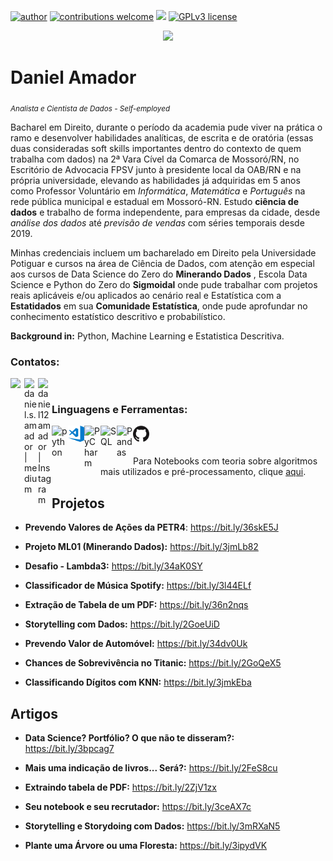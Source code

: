 [![author](https://img.shields.io/badge/author-daniel-purple.svg)](https://www.linkedin.com/in/daniel-sousa-amador) [![contributions welcome](https://img.shields.io/badge/contributions-welcome-darkblue.svg?style=flat)](https://github.com/danielamador12) [![](https://img.shields.io/badge/python-3.6+-yellow.svg)](https://www.python.org/downloads/release/python-365/) [![GPLv3 license](https://img.shields.io/badge/License-GPLv3-green.svg)](http://perso.crans.org/besson/LICENSE.html)

<p align="center">
  <img src="https://github.com/danielamador12/Portfolio/blob/master/github.png" >
</p>

# Daniel Amador
<sub>*Analista e Cientista de Dados - Self-employed*</sub>

Bacharel em Direito, durante o período da academia pude viver na prática o ramo e desenvolver habilidades analíticas, de escrita e de oratória (essas duas consideradas soft skills importantes dentro do contexto de quem trabalha com dados) na 2ª Vara Cível da Comarca de Mossoró/RN, no Escritório de Advocacia FPSV junto à presidente local da OAB/RN e na própria universidade, elevando as habilidades já adquiridas em 5 anos como Professor Voluntário em *Informática*, *Matemática* e *Português* na rede pública municipal e estadual em Mossoró-RN. Estudo **ciência de dados** e trabalho de forma independente, para empresas da cidade, desde *análise dos dados* até *previsão de vendas* com séries temporais desde 2019.

Minhas credenciais incluem um bacharelado em Direito pela Universidade Potiguar e cursos na área de Ciência de Dados, com atenção em especial aos cursos de Data Science do Zero do **Minerando Dados** , Escola Data Science e Python do Zero do **Sigmoidal** onde pude trabalhar com projetos reais aplicáveis e/ou aplicados ao cenário real e Estatística com a **Estatidados** em sua **Comunidade Estatística**, onde pude aprofundar no conhecimento estatístico descritivo e probabilístico.

**Background in:** Python, Machine Learning e Estatistica Descritiva.

### Contatos:

[<img align="left"  width="22px" src="https://cdn.jsdelivr.net/npm/simple-icons@3.4.0/icons/linkedin.svg" />](https://www.linkedin.com/in/daniel-sousa-amador)

[<img align="left" alt="daniel.s.amador | medium" width="22px" src="https://cdn.jsdelivr.net/npm/simple-icons@3.4.0/icons/medium.svg" />](https://medium.com/@daniel.s.amador)

[<img align="left" alt="daniel12amador | Instagram" width="22px" src="https://cdn.jsdelivr.net/npm/simple-icons@v3/icons/instagram.svg" />](https://www.instagram.com/daniel12amador/)

<br />


### Linguagens e Ferramentas:

<img align="left" alt="python" width="26px" src="https://cdn.jsdelivr.net/npm/simple-icons@3.4.0/icons/python.svg" />

<img align="left" alt="visual studio code" width="26px" src="https://raw.githubusercontent.com/github/explore/80688e429a7d4ef2fca1e82350fe8e3517d3494d/topics/visual-studio-code/visual-studio-code.png" />

<img align="left" alt="PyCharm" width="26px" src="https://dashboard.snapcraft.io/site_media/appmedia/2017/11/PyCharmCore256.png" />

<img align="left" alt="SQL" width="26px" src="https://cdn.jsdelivr.net/npm/simple-icons@3.4.0/icons/postgresql.svg" />

<img align="left" alt="Pandas" width="26px" src="https://cdn.jsdelivr.net/npm/simple-icons@3.4.0/icons/pandas.svg" />

<img align="left" alt="GitHub" width="26px" src="https://raw.githubusercontent.com/github/explore/78df643247d429f6cc873026c0622819ad797942/topics/github/github.png" />


<br />
<br />


Para Notebooks com teoria sobre algoritmos mais utilizados e pré-processamento, clique [aqui](https://github.com/danielamador12/Portfolio/blob/master/Te%C3%B3ricos.md).

## Projetos

  * **Prevendo Valores de Ações da PETR4**: https://bit.ly/36skE5J
  
  * **Projeto ML01 (Minerando Dados):** https://bit.ly/3jmLb82

  * **Desafio - Lambda3:** https://bit.ly/34aK0SY

  * **Classificador de Música Spotify:** https://bit.ly/3l44ELf
  
  * **Extração de Tabela de um PDF:** https://bit.ly/36n2nqs
  
  * **Storytelling com Dados:** https://bit.ly/2GoeUiD
  
  * **Prevendo Valor de Automóvel:** https://bit.ly/34dv0Uk
    
  * **Chances de Sobrevivência no Titanic:** https://bit.ly/2GoQeX5
  
  * **Classificando Dígitos com KNN:** https://bit.ly/3jmkEba



  
  ## Artigos
  
  * **Data Science? Portfólio? O que não te disseram?:** https://bit.ly/3bpcag7
  
  * **Mais uma indicação de livros... Será?:** https://bit.ly/2FeS8cu
  
  * **Extraindo tabela de PDF:** https://bit.ly/2ZjV1zx
  
  * **Seu notebook e seu recrutador:** https://bit.ly/3ceAX7c
  
  * **Storytelling e Storydoing com Dados:** https://bit.ly/3mRXaN5
  
  * **Plante uma Árvore ou uma Floresta:** https://bit.ly/3ipydVK

